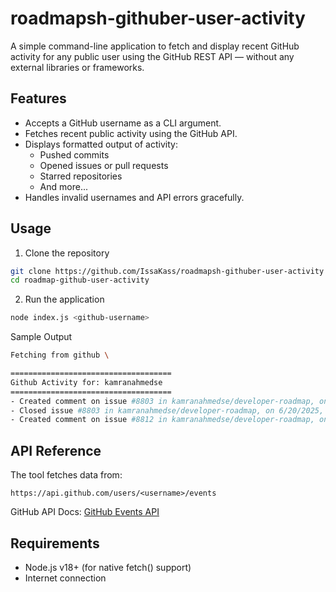 # roadmapsh-githuber-user-activity

A simple command-line application to fetch and display recent GitHub activity for any public user using the GitHub REST API — without any external libraries or frameworks.

## Features

- Accepts a GitHub username as a CLI argument.
- Fetches recent public activity using the GitHub API.
- Displays formatted output of activity:
  - Pushed commits
  - Opened issues or pull requests
  - Starred repositories
  - And more...
- Handles invalid usernames and API errors gracefully.

## Usage

1. Clone the repository

```bash
git clone https://github.com/IssaKass/roadmapsh-githuber-user-activity
cd roadmap-github-user-activity
```

2. Run the application

```bash
node index.js <github-username>
```

Sample Output

```bash
Fetching from github \

====================================
Github Activity for: kamranahmedse
====================================
- Created comment on issue #8803 in kamranahmedse/developer-roadmap, on 6/20/2025, 8:31:24 PM
- Closed issue #8803 in kamranahmedse/developer-roadmap, on 6/20/2025, 8:31:23 PM
- Created comment on issue #8812 in kamranahmedse/developer-roadmap, on 6/20/2025, 8:29:11 PM
```

## API Reference

The tool fetches data from:

```
https://api.github.com/users/<username>/events
```

GitHub API Docs: [GitHub Events API](https://docs.github.com/en/rest/activity/events)

## Requirements

- Node.js v18+ (for native fetch() support)
- Internet connection
